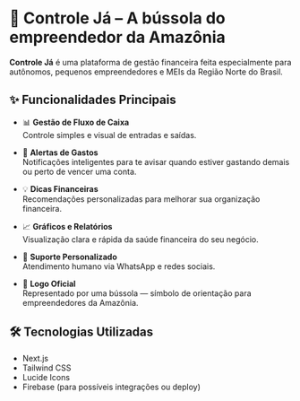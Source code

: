 # 📱 Controle Já – A bússola do empreendedor da Amazônia

**Controle Já** é uma plataforma de gestão financeira feita especialmente para autônomos, pequenos empreendedores e MEIs da Região Norte do Brasil.

## ✨ Funcionalidades Principais

- 📊 **Gestão de Fluxo de Caixa**  
  Controle simples e visual de entradas e saídas.

- 💸 **Alertas de Gastos**  
  Notificações inteligentes para te avisar quando estiver gastando demais ou perto de vencer uma conta.

- 💡 **Dicas Financeiras**  
  Recomendações personalizadas para melhorar sua organização financeira.

- 📈 **Gráficos e Relatórios**  
  Visualização clara e rápida da saúde financeira do seu negócio.

- 🤝 **Suporte Personalizado**  
  Atendimento humano via WhatsApp e redes sociais.

- 🧭 **Logo Oficial**  
  Representado por uma bússola — símbolo de orientação para empreendedores da Amazônia.

## 🛠 Tecnologias Utilizadas

- Next.js  
- Tailwind CSS  
- Lucide Icons  
- Firebase (para possíveis integrações ou deploy)
